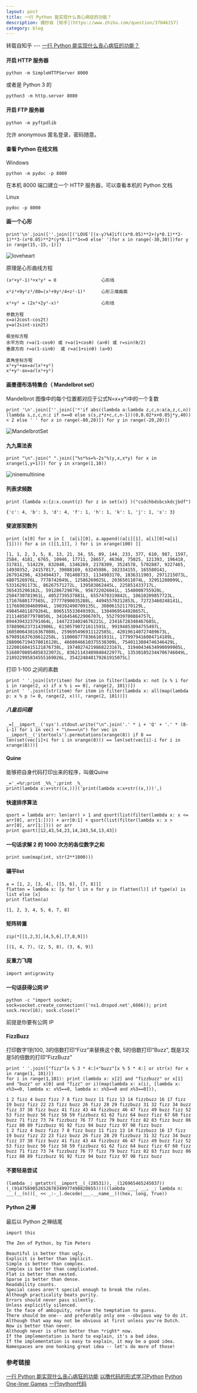 ```yaml
---
layout: post
title: 一行 Python 能实现什么丧心病狂的功能？
description: 摘抄自 [知乎](https://www.zhihu.com/question/37046157) 
category: blog
---
```


转载自知乎 --- [一行 Python 能实现什么丧心病狂的功能？](https://www.zhihu.com/question/37046157)

#### 开启 HTTP 服务器

```
python -m SimpleHTTPServer 8000
```

或者是 Python 3 的

```
python3 -m http.server 8080
```

#### 开启 FTP 服务器

```
python -m pyftpdlib
```

允许 anonymous 匿名登录，密码随意。

#### 查看 Python 在线文档

Windows

```
python -m pydoc -p 8000
```

在本机 8000 端口建立一个 HTTP 服务器，可以查看本机的 Python 文档

Linux

```
pydoc -p 8000
```

#### 画一个心形

```
print'\n'.join([''.join([('LOVE'[(x-y)%4]if((x*0.05)**2+(y*0.1)**2-1)**3-(x*0.05)**2*(y*0.1)**3<=0 else' ')for x in range(-30,30)])for y in range(15,-15,-1)])
```

![loveheart](/images/loveheart.png)

原理是心形曲线方程

```
(x²+y²-1)³+x²y³ = 0           		心形线

x²z³+9y²z³/80=(x²+9y²/4+z²-1)³      心形三维曲面

x²+y² = (2x²+2y²-x)²          		心形线 

参数方程
x=a(2cost-cos2t) 
y=a(2sint-sin2t)        

极坐标方程
水平方向 r=a(1-cosθ) 或 r=a(1+cosθ) (a>0) 或 r=sin(θ/2)
垂直方向 r=a(1-sinθ)  或 r=a(1+sinθ) (a>0)

直角坐标方程
x²+y²+ax=a√(x²+y²)
x²+y²-ax=a√(x²+y²) 

```

#### 画曼德布洛特集合（ Mandelbrot set）

 Mandelbrot 图像中的每个位置都对应于公式N=x+y*i中的一个复数

```
print '\n'.join([''.join(['*'if abs((lambda a:lambda z,c,n:a(a,z,c,n))(lambda s,z,c,n:z if n==0 else s(s,z*z+c,c,n-1))(0,0.02*x+0.05j*y,40)) < 2 else ' ' for x in range(-80,20)]) for y in range(-20,20)])
```

![MandelbrotSet](/images/MandelbrotSet.png)

#### 九九乘法表

```
print "\n".join(" ".join(["%s*%s=%-2s"%(y,x,x*y) for x in xrange(1,y+1)]) for y in xrange(1,10))
```

![ninemultinine](/images/ninemultinine.png)

#### 列表求频数

```
print (lambda x:{z:x.count(z) for z in set(x)} )("csdchbdsbcskdcjbdf")
```

```
{'c': 4, 'b': 3, 'd': 4, 'f': 1, 'h': 1, 'k': 1, 'j': 1, 's': 3}
```

#### 斐波那契数列

```
print [x[0] for x in [  (a[i][0], a.append((a[i][1], a[i][0]+a[i][1]))) for a in ([[1,1]], ) for i in xrange(100) ]]
```

```
[1, 1, 2, 3, 5, 8, 13, 21, 34, 55, 89, 144, 233, 377, 610, 987, 1597, 2584, 4181, 6765, 10946, 17711, 28657, 46368, 75025, 121393, 196418, 317811, 514229, 832040, 1346269, 2178309, 3524578, 5702887, 9227465, 14930352, 24157817, 39088169, 63245986, 102334155, 165580141, 267914296, 433494437, 701408733, 1134903170, 1836311903, 2971215073L, 4807526976L, 7778742049L, 12586269025L, 20365011074L, 32951280099L, 53316291173L, 86267571272L, 139583862445L, 225851433717L, 365435296162L, 591286729879L, 956722026041L, 1548008755920L, 2504730781961L, 4052739537881L, 6557470319842L, 10610209857723L, 17167680177565L, 27777890035288L, 44945570212853L, 72723460248141L, 117669030460994L, 190392490709135L, 308061521170129L, 498454011879264L, 806515533049393L, 1304969544928657L, 2111485077978050L, 3416454622906707L, 5527939700884757L, 8944394323791464L, 14472334024676221L, 23416728348467685L, 37889062373143906L, 61305790721611591L, 99194853094755497L, 160500643816367088L, 259695496911122585L, 420196140727489673L, 679891637638612258L, 1100087778366101931L, 1779979416004714189L, 2880067194370816120L, 4660046610375530309L, 7540113804746346429L, 12200160415121876738L, 19740274219868223167L, 31940434634990099905L, 51680708854858323072L, 83621143489848422977L, 135301852344706746049L, 218922995834555169026L, 354224848179261915075L]
```

打印 1-100 之间的素数

```
print ' '.join([str(item) for item in filter(lambda x: not [x % i for i in range(2, x) if x % i == 0], range(2, 101))])
print ' '.join([str(item) for item in filter(lambda x: all(map(lambda p: x % p != 0, range(2, x))), range(2, 101))])
```

##### 八皇后问题

```
_=[__import__('sys').stdout.write("\n".join('.' * i + 'Q' + '.' * (8-i-1) for i in vec) + "\n===\n") for vec in __import__('itertools').permutations(xrange(8)) if 8 == len(set(vec[i]+i for i in xrange(8))) == len(set(vec[i]-i for i in xrange(8)))]
```

#### Quine

能够把自身代码打印出来的程序，叫做Quine

```
_='_=%r;print _%%_';print _%_
print(lambda x:x+str((x,)))('print(lambda x:x+str((x,)))',)
```


#### 快速排序算法

```
qsort = lambda arr: len(arr) > 1 and qsort(list(filter(lambda x: x <= arr[0], arr[1:]))) + arr[0:1] + qsort(list(filter(lambda x: x > arr[0], arr[1:]))) or arr
print qsort([12,43,54,23,14,243,54,13,43])
```
#### 一句话求解 2 的 1000 次方的各位数字之和

```
print sum(map(int, str(2**1000)))
```

#### 碾平list

```
a = [1, 2, [3, 4], [[5, 6], [7, 8]]]
flatten = lambda x: [y for l in x for y in flatten(l)] if type(x) is list else [x]
print flatten(a)
```

```
[1, 2, 3, 4, 5, 6, 7, 8]
```

#### 矩阵转置

```
zip(*[[1,2,3],[4,5,6],[7,8,9]])
```

```
[(1, 4, 7), (2, 5, 8), (3, 6, 9)]
```

#### 反重力飞翔

```
import antigravity
```

#### 一句话获得公网 IP

```
python -c "import socket; sock=socket.create_connection(('ns1.dnspod.net',6666)); print sock.recv(16); sock.close()"
```

前提是你要有公网 IP

#### FizzBuzz
打印数字1到100, 3的倍数打印“Fizz”来替换这个数, 5的倍数打印“Buzz”, 既是3又是5的倍数的打印“FizzBuzz”

```
print ' '.join(["fizz"[x % 3 * 4:]+"buzz"[x % 5 * 4:] or str(x) for x in range(1, 101)])
for i in range(1,101): print (lambda x: x[2] and "fizzbuzz" or x[1] and "buzz" or x[0] and "fizz" or i)(map(lambda x: x(i), [lambda x: x%3==0, lambda x: x%5==0, lambda x: x%5==0 and x%3==0])),
```

```
1 2 fizz 4 buzz fizz 7 8 fizz buzz 11 fizz 13 14 fizzbuzz 16 17 fizz 19 buzz fizz 22 23 fizz buzz 26 fizz 28 29 fizzbuzz 31 32 fizz 34 buzz fizz 37 38 fizz buzz 41 fizz 43 44 fizzbuzz 46 47 fizz 49 buzz fizz 52 53 fizz buzz 56 fizz 58 59 fizzbuzz 61 62 fizz 64 buzz fizz 67 68 fizz buzz 71 fizz 73 74 fizzbuzz 76 77 fizz 79 buzz fizz 82 83 fizz buzz 86 fizz 88 89 fizzbuzz 91 92 fizz 94 buzz fizz 97 98 fizz buzz
1 2 fizz 4 buzz fizz 7 8 fizz buzz 11 fizz 13 14 fizzbuzz 16 17 fizz 19 buzz fizz 22 23 fizz buzz 26 fizz 28 29 fizzbuzz 31 32 fizz 34 buzz fizz 37 38 fizz buzz 41 fizz 43 44 fizzbuzz 46 47 fizz 49 buzz fizz 52 53 fizz buzz 56 fizz 58 59 fizzbuzz 61 62 fizz 64 buzz fizz 67 68 fizz buzz 71 fizz 73 74 fizzbuzz 76 77 fizz 79 buzz fizz 82 83 fizz buzz 86 fizz 88 89 fizzbuzz 91 92 fizz 94 buzz fizz 97 98 fizz buzz
```

#### 不要轻易尝试

```
(lambda _: getattr(__import__(_(28531)), _(126965465245037))(_(9147569852652678349977498820655)))((lambda ___, __, _: lambda n: ___(__(n))[_ << _:-_].decode(___.__name__))(hex, long, True))
```

#### Python 之禅

最后以 Python 之禅结尾

```
import this
```

```
The Zen of Python, by Tim Peters

Beautiful is better than ugly.
Explicit is better than implicit.
Simple is better than complex.
Complex is better than complicated.
Flat is better than nested.
Sparse is better than dense.
Readability counts.
Special cases aren't special enough to break the rules.
Although practicality beats purity.
Errors should never pass silently.
Unless explicitly silenced.
In the face of ambiguity, refuse the temptation to guess.
There should be one-- and preferably only one --obvious way to do it.
Although that way may not be obvious at first unless you're Dutch.
Now is better than never.
Although never is often better than *right* now.
If the implementation is hard to explain, it's a bad idea.
If the implementation is easy to explain, it may be a good idea.
Namespaces are one honking great idea -- let's do more of those!
```


### 参考链接

[一行 Python 能实现什么丧心病狂的功能](https://www.zhihu.com/question/37046157)
[以撸代码的形式学习Python](https://github.com/xianhu/LearnPython/blob/master/python_oneline.py)
[Python One-liner Games](http://arunrocks.com/python-one-liner-games/)
[ 一行python代码](http://blog.csdn.net/wireless_com/article/details/52713868)